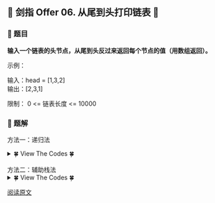 ## &#127800; 剑指 Offer 06. 从尾到头打印链表 &#127800;

### &#127826; 题目

**输入一个链表的头节点，从尾到头反过来返回每个节点的值（用数组返回）。**

示例：

输入：head = [1,3,2]<br>
输出：[2,3,1]

限制：
0 <= 链表长度 <= 10000


### &#127826; 题解

方法一：递归法
<details>
<summary>&#127808; View The Codes &#127808;</summary>

> Java 算法流程：
> 1. 递推阶段： 每次传入 head.next ，以 head == null（即走过链表尾部节点）为递归终止条件，此时直接返回。
> 2. 回溯阶段： 层层回溯时，将当前节点值加入列表，即tmp.add(head.val)。
> 3. 最终，将列表 tmp 转化为数组 res ，并返回即可。
> - 复杂度分析：
>   - 时间复杂度 O(N)： 遍历链表，递归 N 次。
>   - 空间复杂度 O(N)： 系统递归需要使用 O(N) 的栈空间。

```java
class Solution {
    ArrayList<Integer> tmp = new ArrayList<Integer>();
    public int[] reversePrint(ListNode head) {
        recur(head);
        int[] res = new int[tmp.size()];
        for(int i = 0; i < res.length; i++)
            res[i] = tmp.get(i);
        return res;
    }
    void recur(ListNode head) {
        if(head == null) return;
        recur(head.next);
        tmp.add(head.val);
    }
}

```
</details>

<br>
方法二：辅助栈法
<details>
<summary>&#127808; View The Codes &#127808;</summary>

> 链表特点： 只能从前至后访问每个节点。<br>
> 题目要求： 倒序输出节点值。<br>
> 这种 先入后出 的需求可以借助 栈 来实现。
> - 算法流程：
>   - 入栈： 遍历链表，将各节点值 push 入栈。（Python 使用 append() 方法，Java 借助 LinkedList 的addLast()方法）。
>   - 出栈： 将各节点值 pop 出栈，存储于数组并返回。（Python 直接返回 stack 的倒序列表，Java 新建一个数组，通过 popLast() 方法将各元素存入数组，实现倒序输出）。 
> - 复杂度分析：
>   - 时间复杂度 O(N)： 入栈和出栈共使用 O(N) 时间。
>   - 空间复杂度 O(N)： 辅助栈 stack 和数组 res 共使用 O(N) 的额外空间。


```java
class Solution {
    public int[] reversePrint(ListNode head) {
        LinkedList<Integer> stack = new LinkedList<Integer>();
        while(head != null) {
            stack.addLast(head.val);
            head = head.next;
        }
        int[] res = new int[stack.size()];
        for(int i = 0; i < res.length; i++)
            res[i] = stack.removeLast();
    return res;
    }
}
```
</details>
  
[阅读原文](https://leetcode-cn.com/problems/cong-wei-dao-tou-da-yin-lian-biao-lcof/solution/mian-shi-ti-06-cong-wei-dao-tou-da-yin-lian-biao-d/ "Krahets")